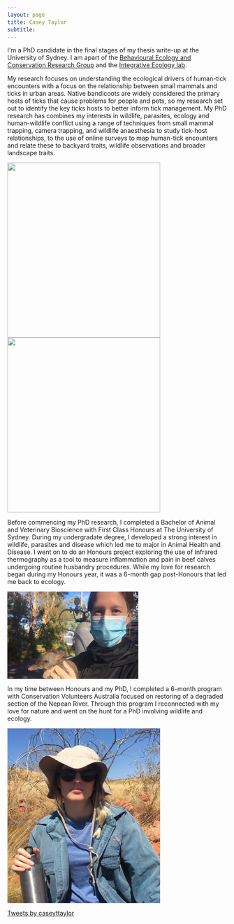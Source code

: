 ```yaml
---
layout: page
title: Casey Taylor
subtitle:
---
```


I'm a PhD candidate in the final stages of my thesis write-up at the University of Sydney. I am apart of the [Behavioural Ecology and Conservation Research Group](https://conservation-behaviour.sydney.edu.au/) and the [Integrative Ecology lab](https://www.sydney.edu.au/science/our-research/research-areas/life-and-environmental-sciences/integrative-ecology-lab.html). 

My research focuses on understanding the ecological drivers of human-tick encounters with a focus on the relationship between small mammals and ticks in urban areas. Native bandicoots are widely considered the primary hosts of ticks that cause problems for people and pets, so my research set out to identify the key ticks hosts to better inform tick management.
My PhD research has combines my interests in wildlife, parasites, ecology and human-wildlife conflict using a range of techniques from small mammal trapping, camera trapping, and wildlife anaesthesia to study tick-host relationships, to the use of online surveys to map human-tick encounters and relate these to backyard traits, wildlife observations and broader landscape traits.

<img src="/images/Me_possum-01.png" width="350" height="400" align="center"> <img src="/images/CT_camtrapping.png" width="350" height="400" align="center"> 
 

Before commencing my PhD research, I completed a Bachelor of Animal and Veterinary Bioscience with First Class Honours at The University of Sydney. During my undergradate degree, I developed a strong interest in wildlife, parasites and disease which led me to major in Animal Health and Disease. I went on to do an Honours project exploring the use of Infrared thermography as a tool to measure inflammation and pain in beef calves undergoing routine husbandry procedures. While my love for research began during my Honours year, it was a 6-month gap post-Honours that led me back to ecology.

 <img src="/images/COVID-holding-bandicoot.JPG" width="300" height="200" align="middle">

In my time between Honours and my PhD, I completed a 6-month program with Conservation Volunteers Australia focused on restoring of a degraded section of the Nepean River. Through this program I reconnected with my love for nature and went on the hunt for a PhD involving wildlife and ecology.

 <img src="/images/Me_NT-01.png" width="350" height="400" align="middle">

<a class="twitter-timeline" href="https://twitter.com/caseyttaylor?ref_src=twsrc%5Etfw">Tweets by caseyttaylor</a> <script async src="https://platform.twitter.com/widgets.js" charset="utf-8"></script>
